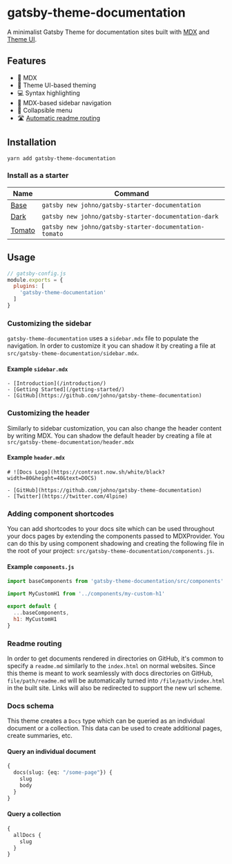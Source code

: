 # gatsby-theme-documentation

A minimalist Gatsby Theme for documentation sites built with
[MDX](https://mdxjs.com) and [Theme UI](https://theme-ui.com).

## Features

- 📑 MDX
- 🎨 Theme UI-based theming
- 💻 Syntax highlighting
- 📰 MDX-based sidebar navigation
- 🍔 Collapsible menu
- 🛣 [Automatic readme routing](#readme-routing)

## Installation

```
yarn add gatsby-theme-documentation
```

### Install as a starter

Name | Command
---- | -------
[Base](https://github.com/johno/gatsby-starter-documentation) | `gatsby new johno/gatsby-starter-documentation`
[Dark](https://github.com/johno/gatsby-starter-documentation-dark) | `gatsby new johno/gatsby-starter-documentation-dark`
[Tomato](https://github.com/johno/gatsby-starter-documentation-tomato) | `gatsby new johno/gatsby-starter-documentation-tomato`

## Usage

```js
// gatsby-config.js
module.exports = {
  plugins: [
    'gatsby-theme-documentation'
  ]
}
```

### Customizing the sidebar

`gatsby-theme-documentation` uses a `sidebar.mdx` file to populate the navigation.
In order to customize it you can shadow it by creating a file at
`src/gatsby-theme-documentation/sidebar.mdx`.

#### Example `sidebar.mdx`

```mdx
- [Introduction](/introduction/)
- [Getting Started](/getting-started/)
- [GitHub](https://github.com/johno/gatsby-theme-documentation)
```

### Customizing the header

Similarly to sidebar customization, you can also change the header content by
writing MDX. You can shadow the default header by creating a file at
`src/gatsby-theme-documentation/header.mdx`

#### Example `header.mdx`

```mdx
# ![Docs Logo](https://contrast.now.sh/white/black?width=80&height=40&text=DOCS)

- [GitHub](https://github.com/johno/gatsby-theme-documentation)
- [Twitter](https://twitter.com/4lpine)
```

### Adding component shortcodes

You can add shortcodes to your docs site which can be used throughout
your docs pages by extending the components passed to MDXProvider. You
can do this by using component shadowing and creating the following file
in the root of your project: `src/gatsby-theme-documentation/components.js`.

#### Example `components.js`

```js
import baseComponents from 'gatsby-theme-documentation/src/components'

import MyCustomH1 from '../components/my-custom-h1'

export default {
  ...baseComponents,
  h1: MyCustomH1
}
```

### Readme routing

In order to get documents rendered in directories on GitHub, it's common
to specify a `readme.md` similarly to the `index.html` on normal websites.
Since this theme is meant to work seamlessly with docs directories on GitHub,
`file/path/readme.md` will be automatically turned into `/file/path/index.html`
in the built site. Links will also be redirected to support the new url scheme.

### Docs schema

This theme creates a `Docs` type which can be queried as
an individual document or a collection. This data can be
used to create additional pages, create summaries, etc.

#### Query an individual document

```graphql
{
  docs(slug: {eq: "/some-page"}) {
    slug
    body
  }
}
```

#### Query a collection

```graphql
{
  allDocs {
    slug
  }
}
```
